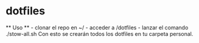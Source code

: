 # dotfiles
 ** Uso **
	- clonar el repo en ~/
	- acceder a /dotfiles
	- lanzar el comando ./stow-all.sh
Con esto se crearán todos los dotfiles en tu carpeta personal.

 
